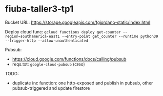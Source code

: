 # fiuba-taller3-tp1

Bucket URL: https://storage.googleapis.com/fgiordano-static/index.html

Deploy cloud func: `gcloud functions deploy get-counter --region=southamerica-east1 --entry-point get_counter --runtime python39 --trigger-http --allow-unauthenticated`

Pubsub:
- https://cloud.google.com/functions/docs/calling/pubsub
- reqs.txt: `google-cloud-pubsub` (creo)

TODO:
- duplicate inc function: one http-exposed and publish in pubsub, other pubsub-triggered and update firestore